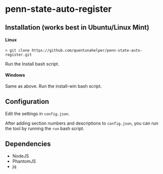 # penn-state-auto-register

## Installation (works best in Ubuntu/Linux Mint)
#### Linux
```
> git clone https://github.com/quentunahelper/penn-state-auto-register.git
```
Run the Install bash script.

#### Windows

Same as above. Run the install-win bash script.

## Configuration

Edit the settings in `config.json`.

After adding section numbers and descriptions to `config.json`, you can run the tool by running the `run` bash script.

## Dependencies

* NodeJS
* PhantomJS
* jq
